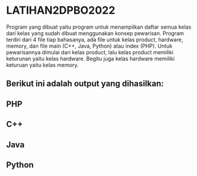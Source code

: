 # LATIHAN2DPBO2022

Program yang dibuat yaitu program untuk menampilkan daftar semua kelas dari kelas yang sudah dibuat menggunakan konsep pewarisan.
Program terdiri dari 4 file tiap bahasanya, ada file untuk kelas product, hardware, memory, dan file main (C++, Java, Python) atau index (PHP).
Untuk pewarisannya dimulai dari kelas product, lalu kelas product memiliki keturunan yaitu kelas hardware. Begitu juga kelas hardware memiliki keturuan yaitu kelas memory. 

## Berikut ini adalah output yang dihasilkan:

## PHP

## C++

## Java

## Python

